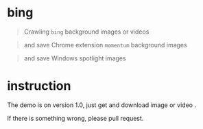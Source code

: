 # bing

>Crawling `bing` background images or videos

>and save Chrome extension `momentum`  background images

>and save Windows spotlight images

# instruction

The demo is on version 1.0, just get and download image or video .

If there is something wrong, please pull request.